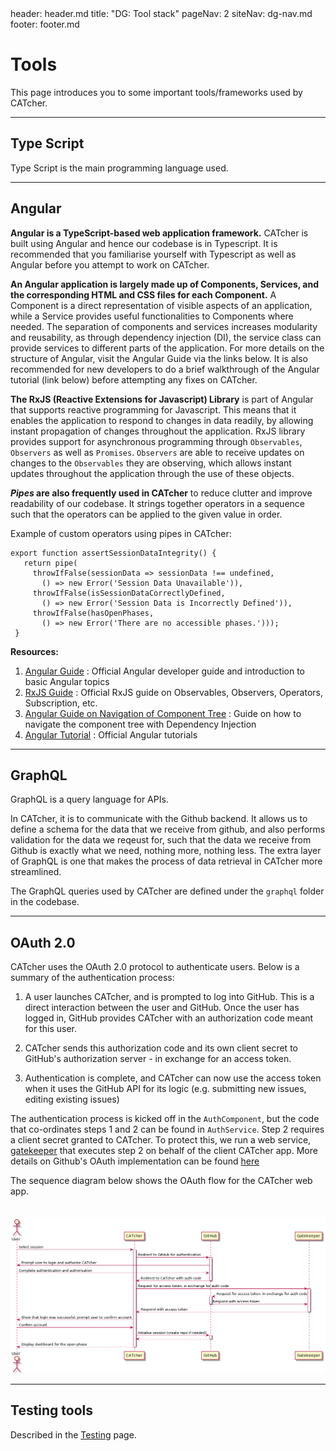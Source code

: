 <frontmatter>
  header: header.md
  title: "DG: Tool stack"
  pageNav: 2
  siteNav: dg-nav.md
  footer: footer.md
</frontmatter>

# Tools

This page introduces you to some important tools/frameworks used by CATcher.

-------------------------------------------------------------------

## Type Script

Type Script is the main programming language used.

-------------------------------------------------------------------

## Angular

**Angular is a TypeScript-based web application framework.** CATcher is built using Angular and hence our codebase is in Typescript. It is recommended that you familiarise yourself with Typescript as well as Angular before you attempt to work on CATcher.

**An Angular application is largely made up of Components, Services, and the corresponding HTML and CSS files for each Component.** A Component is a direct representation of visible aspects of an application, while a Service provides useful functionalities to Components where needed. The separation of components and services increases modularity and reusability, as through dependency injection (DI), the service class can provide services to different parts of the application. For more details on the structure of Angular, visit the Angular Guide via the links below. It is also recommended for new developers to do a brief walkthrough of the Angular tutorial (link below) before attempting any fixes on CATcher.

**The RxJS (Reactive Extensions for Javascript) Library** is part of Angular that supports reactive programming for Javascript. This means that it enables the application to respond to changes in data readily, by allowing instant propagation of changes throughout the application. RxJS library provides support for asynchronous programming through `Observables`, `Observers` as well as `Promises`. `Observers` are able to receive updates on changes to the `Observables` they are observing, which allows instant updates throughout the application through the use of these objects.

**_Pipes_ are also frequently used in CATcher** to reduce clutter and improve readability of our codebase. It strings together operators in a sequence such that the operators can be applied to the given value in order.

Example of custom operators using pipes in CATcher:
```
export function assertSessionDataIntegrity() {
   return pipe(
     throwIfFalse(sessionData => sessionData !== undefined,
       () => new Error('Session Data Unavailable')),
     throwIfFalse(isSessionDataCorrectlyDefined,
       () => new Error('Session Data is Incorrectly Defined')),
     throwIfFalse(hasOpenPhases,
       () => new Error('There are no accessible phases.')));
 }
```

****Resources:****

1. [Angular Guide](https://angular.io/guide/architecture) : Official Angular developer guide and introduction to basic Angular topics
2. [RxJS Guide](https://rxjs-dev.firebaseapp.com/guide/observable) : Official RxJS guide on Observables, Observers, Operators, Subscription, etc.
3. [Angular Guide on Navigation of Component Tree](https://angular.io/guide/dependency-injection-navtree) : Guide on how to navigate the component tree with Dependency Injection
4. [Angular Tutorial](https://angular.io/tutorial) : Official Angular tutorials

-------------------------------------------------------------------

## GraphQL

GraphQL is a query language for APIs.

In CATcher, it is to communicate with the Github backend. It allows us to define a schema for the data that we receive from github, and also performs validation for the data we reqeust for, such that the data we receive from Github is exactly what we need, nothing more, nothing less. The extra layer of GraphQL is one that makes the process of data retrieval in CATcher more streamlined.

The GraphQL queries used by CATcher are defined under the `graphql` folder in the codebase.

-------------------------------------------------------------------

## OAuth 2.0

CATcher uses the OAuth 2.0 protocol to authenticate users. Below is a summary of the authentication process:

1. A user launches CATcher, and is prompted to log into GitHub. This is a direct interaction between the user and GitHub. Once the user has logged in, GitHub provides CATcher with an authorization code meant for this user.

2. CATcher sends this authorization code and its own client secret to GitHub's authorization server - in exchange for an access token.

3. Authentication is complete, and CATcher can now use the access token when it uses the GitHub API for its logic (e.g. submitting new issues, editing existing issues)

The authentication process is kicked off in the `AuthComponent`, but the code that co-ordinates steps 1 and 2 can be found in `AuthService`. Step 2 requires a client secret granted to CATcher. To protect this, we run a web service, [gatekeeper](https://github.com/CATcher-org/gatekeeper) that executes step 2 on behalf of the client CATcher app. More details on Github's OAuth implementation can be found [here](https://docs.github.com/en/developers/apps/building-oauth-apps/authorizing-oauth-apps)

The sequence diagram below shows the OAuth flow for the CATcher web app.
<br/><br/><br/>
![](../images/oauth-sequence-diagram.png)

-------------------------------------------------------------------

## Testing tools

Described in the [Testing](testing.md) page.